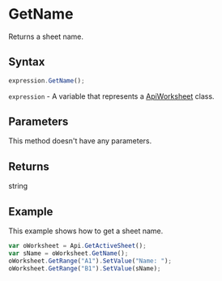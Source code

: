 # GetName

Returns a sheet name.

## Syntax

```javascript
expression.GetName();
```

`expression` - A variable that represents a [ApiWorksheet](../ApiWorksheet.md) class.

## Parameters

This method doesn't have any parameters.

## Returns

string

## Example

This example shows how to get a sheet name.

```javascript
var oWorksheet = Api.GetActiveSheet();
var sName = oWorksheet.GetName();
oWorksheet.GetRange("A1").SetValue("Name: ");
oWorksheet.GetRange("B1").SetValue(sName);
```
